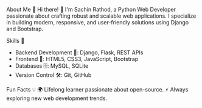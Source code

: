 About Me 🌟
Hi there! 👋 I'm Sachin Rathod, a Python Web Developer passionate about crafting robust and scalable web applications.
I specialize in building modern, responsive, and user-friendly solutions using Django and Bootstrap.

Skills 🚀
   - Backend Development 🐍: Django, Flask, REST APIs
   - Frontend 🎨: HTML5, CSS3, JavaScript, Bootstrap
   - Databases 🗄️: MySQL, SQLite
   - Version Control 🛠️: Git, GitHub

Fun Facts 💡
🌍 Lifelong learner passionate about open-source.
⚡ Always exploring new web development trends.
<!--
**Sachin00303/Sachin00303** is a ✨ _special_ ✨ repository because its `README.md` (this file) appears on your GitHub profile.

Here are some ideas to get you started:

- 🔭 I’m currently working on ...
- 🌱 I’m currently learning ...
- 👯 I’m looking to collaborate on ...
- 🤔 I’m looking for help with ...
- 💬 Ask me about ...
- 📫 How to reach me: ...
- 😄 Pronouns: ...
- ⚡ Fun fact: ...
-->
